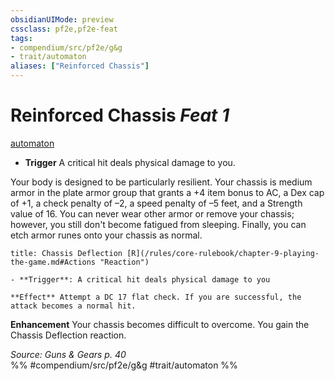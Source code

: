 ```yaml
---
obsidianUIMode: preview
cssclass: pf2e,pf2e-feat
tags:
- compendium/src/pf2e/g&g
- trait/automaton
aliases: ["Reinforced Chassis"]
---
```

# Reinforced Chassis  *Feat 1*  
[automaton](/rules/traits/automaton-g-g.md)  

- **Trigger** A critical hit deals physical damage to you.

Your body is designed to be particularly resilient. Your chassis is medium armor in the plate armor group that grants a +4 item bonus to AC, a Dex cap of +1, a check penalty of –2, a speed penalty of –5 feet, and a Strength value of 16. You can never wear other armor or remove your chassis; however, you still don't become fatigued from sleeping. Finally, you can etch armor runes onto your chassis as normal.

```ad-embed-ability
title: Chassis Deflection [R](/rules/core-rulebook/chapter-9-playing-the-game.md#Actions "Reaction")

- **Trigger**: A critical hit deals physical damage to you

**Effect** Attempt a DC 17 flat check. If you are successful, the attack becomes a normal hit.
```

**Enhancement** Your chassis becomes difficult to overcome. You gain the Chassis Deflection reaction.

*Source: Guns & Gears p. 40*  
%% #compendium/src/pf2e/g&g #trait/automaton %%